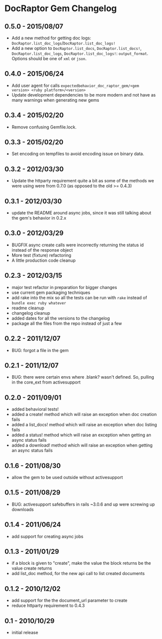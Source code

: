 # DocRaptor Gem Changelog

## 0.5.0 - 2015/08/07
* Add a new method for getting doc logs: `DocRaptor.list_doc_logs`/`DocRaptor.list_doc_logs!`
* Add a new option to `DocRaptor.list_docs`, `DocRaptor.list_docs!`, `DocRaptor.list_doc_logs`, `DocRaptor.list_doc_logs!`: `output_format`.
  Options should be one of `xml` or `json`.

## 0.4.0 - 2015/06/24
* Add user agent for calls `expectedbehavior_doc_raptor_gem/<gem version> <ruby platform>/<version>`
* Update development dependencies to be more modern and not have as many warnings when generating new gems

## 0.3.4 - 2015/02/20
* Remove confusing Gemfile.lock.

## 0.3.3 - 2015/02/20
* Set encoding on tempfiles to avoid encoding issue on binary data.

## 0.3.2 - 2012/03/30
* Update the httparty requirement quite a bit as some of the methods
  we were using were from 0.7.0 (as opposed to the old >= 0.4.3)

## 0.3.1 - 2012/03/30
* update the README around async jobs, since it was still talking
  about the gem's behavior in 0.2.x

## 0.3.0 - 2012/03/29
* BUGFIX async create calls were incorrectly returning the status id
  instead of the response object
* More test (fixture) refactoring
* A little production code cleanup

## 0.2.3 - 2012/03/15
* major test refactor in preparation for bigger changes
* use current gem packaging techniques
* add rake into the mix so all the tests can be run with `rake` instead of `bundle exec ruby whatever`
* readme cleanup
* changelog cleanup
* added dates for all the versions to the changelog
* package all the files from the repo instead of just a few

## 0.2.2 - 2011/12/07
* BUG: forgot a file in the gem

## 0.2.1 - 2011/12/07
* BUG: there were certain envs where .blank? wasn't defined. So,
pulling in the core_ext from activesupport

## 0.2.0 - 2011/09/01
* added behavioral tests!
* added a create! method which will raise an exception when doc creation fails
* added a list_docs! method which will raise an exception when doc listing fails
* added a status! method which will raise an exception when getting an async status fails
* added a download! method which will raise an exception when getting an async status fails

## 0.1.6 - 2011/08/30
* allow the gem to be used outside without activesupport

## 0.1.5 - 2011/08/29
* BUG: activesupport safebuffers in rails ~3.0.6 and up were screwing up downloads

## 0.1.4 - 2011/06/24
* add support for creating async jobs

## 0.1.3 - 2011/01/29
* if a block is given to "create", make the value the block returns be the
  value create returns
* add list_doc method, for the new api call to list created documents

## 0.1.2 - 2010/12/02
* add support for the the document_url parameter to create
* reduce httparty requirement to 0.4.3

## 0.1 - 2010/10/29
* initial release
